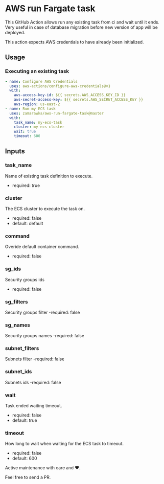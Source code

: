 # AWS run Fargate task

This GitHub Action allows run any existing task from ci and wait until it ends. Very useful in case of database migration before new version of app will be deployed.

This action expects AWS credentials to have already been initialized.

## Usage

### Executing an existing task

```yaml
- name: Configure AWS Credentials
  uses: aws-actions/configure-aws-credentials@v1
  with:
    aws-access-key-id: ${{ secrets.AWS_ACCESS_KEY_ID }}
    aws-secret-access-key: ${{ secrets.AWS_SECRET_ACCESS_KEY }}
    aws-region: us-east-2
- name: Run my ECS task
  uses: zamarawka/aws-run-fargate-task@master
  with:
    task_name: my-ecs-task
    cluster: my-ecs-cluster
    wait: true
    timeout: 600
```

## Inputs

### task_name

Name of existing task definition to execute.

- required: true

### cluster

The ECS cluster to execute the task on.

- required: false
- default: default

### command

Overide default container command.

- required: false

### sg_ids

Security groups ids

- required: false

### sg_filters

Security groups filter
-required: false

### sg_names

Security groups names
-required: false

### subnet_filters

Subnets filter
-required: false

### subnet_ids

Subnets ids
-required: false

### wait

Task ended waiting timeout.

- required: false
- default: true

### timeout

How long to wait when waiting for the ECS task to timeout.

- required: false
- default: 600

Active maintenance with care and ❤️.

Feel free to send a PR.
